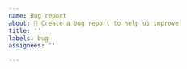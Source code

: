 ```yaml
---
name: Bug report
about: 🐞 Create a bug report to help us improve
title: ''
labels: bug
assignees: ''

---
```



